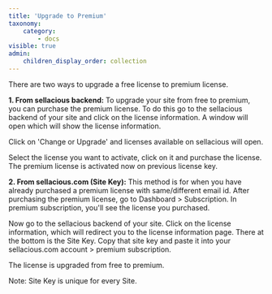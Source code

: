 ```yaml
---
title: 'Upgrade to Premium'
taxonomy:
    category:
        - docs
visible: true
admin:
    children_display_order: collection
---
```


There are two ways to upgrade a free license to premium license.

**1. From sellacious backend:** To upgrade your site from free to premium, you can purchase the premium license. To do this go to the sellacious backend of your site and click on the license information. A window will open which will show the license information.

Click on 'Change or Upgrade' and licenses available on sellacious will open.

Select the license you want to activate, click on it and purchase the license. The premium license is activated now on previous license key.

**2. From sellacious.com (Site Key):** This method is for when you have already purchased a premium license with same/different email id. After purchasing the premium license, go to Dashboard > Subscription. In premium subscription, you'll see the license you purchased.

Now go to the sellacious backend of your site. Click on the license information, which will redirect you to the license information page. There at the bottom is the Site Key. Copy that site key and paste it into your sellacious.com account > premium subscription.

The license is upgraded from free to premium.

Note: Site Key is unique for every Site.